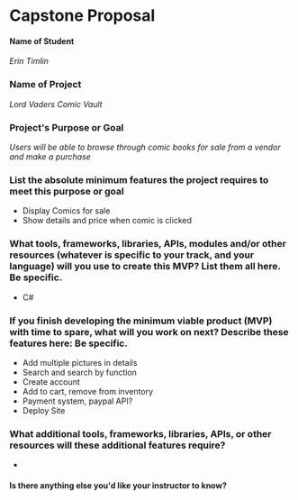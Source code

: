 # Capstone Proposal

#### Name of Student
_Erin Timlin_

### Name of Project
_Lord Vaders Comic Vault_

### Project's Purpose or Goal
_Users will be able to browse through comic books for sale from a vendor and make a purchase_

### List the absolute minimum features the project requires to meet this purpose or goal
* Display Comics for sale
* Show details and price when comic is clicked

### What tools, frameworks, libraries, APIs, modules and/or other resources (whatever is specific to your track, and your language) will you use to create this MVP? List them all here. Be specific.
* C#

### If you finish developing the minimum viable product (MVP) with time to spare, what will you work on next? Describe these features here: Be specific.
* Add multiple pictures in details
* Search and search by function
* Create account
* Add to cart, remove from inventory
* Payment system, paypal API?
* Deploy Site


### What additional tools, frameworks, libraries, APIs, or other resources will these additional features require?
* 


#### Is there anything else you'd like your instructor to know?
